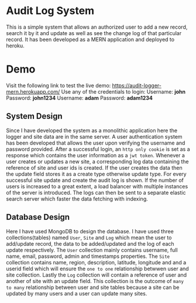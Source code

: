 # Audit Log System
This is a simple system that allows an authorized user to add a new record, search it by it and update as well as see the change log of that particular record. It has been developed as a MERN application and deployed to heroku. 

# Demo
Visit the following link to test the live demo:
https://audit-logger-mern.herokuapp.com/
Use any of the credentials to login:
Username: **john**
Password: **john1234**
Username: **adam**
Password: **adam1234**

## System Design
Since I have developed the system as a monolithic application here the logger and site data are in the same server. A user authentication system has been developed that allows the user upon verifying the username and password provided. After a successful login, an `http only cookie` is set as a response which contains the user information as a `jwt token`. Whenever a user creates or updates a new site, a corresponding log data containing the reference of site and user ids is created. If the user creates the data then the update field stores it as a create type otherwise update type. For every successful site update and create the audit log is shown. If the number of users is increased to a great extent, a load balancer with multiple instances of the server is introduced. The logs can then be sent to a separate elastic search server which faster the data fetching with indexing.

## Database Design
Here I have used MongoDB to design the database. I have used three collections(tables) named `User`, `Site` and `Log` which mean the user to add/update record, the data to be added/updated and the log of each update respectively. The `User` collection mainly contains username, full name, email, password, admin and timestamps properties. The `Site` collection contains name, region, description, latitude, longitude and and a userid field which will ensure the `one to one` relationship betwwen user and site collection. Lastly the `Log` collection will contain a reference of user and another of site with an update field. This collection is the outcome of `many to many` relationship between user and site tables because a site can be updated by many users and a user can update many sites.
